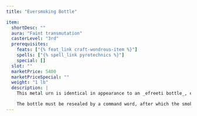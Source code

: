 ```yaml
---
title: "Eversmoking Bottle"

item:
  shortDesc: ""
  aura: "Faint transmutation"
  casterLevel: "3rd"
  prerequisites:
    feats: ["{% feat_link craft-wondrous-item %}"]
    spells: ["{% spell_link pyrotechnics %}"]
    special: []
  slot: ""
  marketPrice: 5400
  marketPriceSpecial: ""
  weight: "1 lb"
  description: |
    This metal urn is identical in appearance to an _efreeti bottle_, except that it does nothing but smoke. The amount of smoke is great if the stopper is pulled out, pouring from the bottle and totally obscuring vision across a 50-foot spread in 1 round. If the bottle is left unstoppered, the smoke billows out another 10 feet per round until it has covered a 100-foot radius. This area remains smoke-filled until the _eversmoking bottle_ is stoppered.

    The bottle must be resealed by a command word, after which the smoke dissipates normally. A moderate wind (11+ mph) disperses the smoke in 4 rounds; a strong wind (21+ mph) disperses the smoke in 1 round.
---
```

